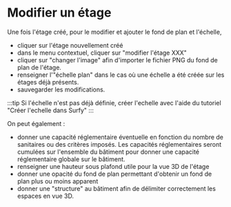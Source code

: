 # Modifier un étage

<Youtube code="yw4XtiZNnu8"/>
Une fois l'étage créé, pour le modifier et ajouter le fond de plan et l'échelle,

-   cliquer sur l'étage nouvellement créé
-   dans le menu contextuel, cliquer sur "modifier l'étage XXX"
-   cliquer sur "changer l'image" afin d'importer le fichier PNG du fond de plan de l'étage.
-   renseigner l'"échelle plan" dans le cas où une échelle a été créée sur les étages déjà présents.
-   sauvegarder les modifications.

:::tip
Si l'échelle n'est pas déjà définie, créer l'echelle avec l'aide du tutoriel "Créer l'echelle dans Surfy"
:::
<Youtube code="NEuqxKqpIJM"/>


On peut également :
-   donner une capacité réglementaire éventuelle en fonction du nombre de sanitaires ou des critères imposés. Les capacités      réglementaires seront cumulées sur l'ensemble du bâtiment pour donner une capacité réglementaire globale sur le bâtiment.
-   renseigner une hauteur sous plafond utile pour la vue 3D de l'étage
-   donner une opacité du fond de plan permettant d'obtenir un fond de plan plus ou moins apparent
-   donner une "structure" au bâtiment afin de délimiter correctement les espaces en vue 3D.

